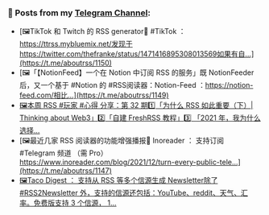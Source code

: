 ### 📰 Posts from my [Telegram Channel](https://t.me/s/aboutrss):
<!-- BLOG-POST-LIST:START -->
- [🖼TikTok 和 Twitch 的 RSS generator🔸 #TikTok ：https://ttrss.mybluemix.net/发现于https://twitter.com/thefranke/status/1471416895308013569如果有自...](https://t.me/aboutrss/1150)
- [🖼「【NotionFeed】一个在 Notion 中订阅 RSS 的服务」既 NotionFeeder 后，又一个基于 #Notion 的 #RSS阅读器：Notion-Feed ：https://notion-feed.com/相比...](https://t.me/aboutrss/1149)
- [🖼本周 RSS #玩家 #心得 分享：第 32 期1️⃣「为什么 RSS 如此重要（下）| Thinking about Web3」2️⃣「自建 FreshRSS 教程」3️⃣ 「2021 年，我为什么选择...](https://t.me/aboutrss/1148)
- [🖼最近几家 RSS 阅读器的功能增强播报🔸 Inoreader ： 支持订阅 #Telegram 频道 （需 Pro）https://www.inoreader.com/blog/2021/12/turn-every-public-tele...](https://t.me/aboutrss/1147)
- [🖼Taco Digest ： 支持从 RSS 等多个信源生成 Newsletter除了 #RSS2Newsletter 外，支持的信源还包括：YouTube、reddit、天气、汇率。免费版支持 3 个信源， 1...](https://t.me/aboutrss/1146)
<!-- BLOG-POST-LIST:END -->

<!--
**AboutRSS/AboutRSS** is a ✨ _special_ ✨ repository because its `README.md` (this file) appears on your GitHub profile.

Here are some ideas to get you started:

- 🔭 I’m currently working on ...
- 🌱 I’m currently learning ...
- 👯 I’m looking to collaborate on ...
- 🤔 I’m looking for help with ...
- 💬 Ask me about ...
- 📫 How to reach me: ...
- 😄 Pronouns: ...
- ⚡ Fun fact: ...
-->
